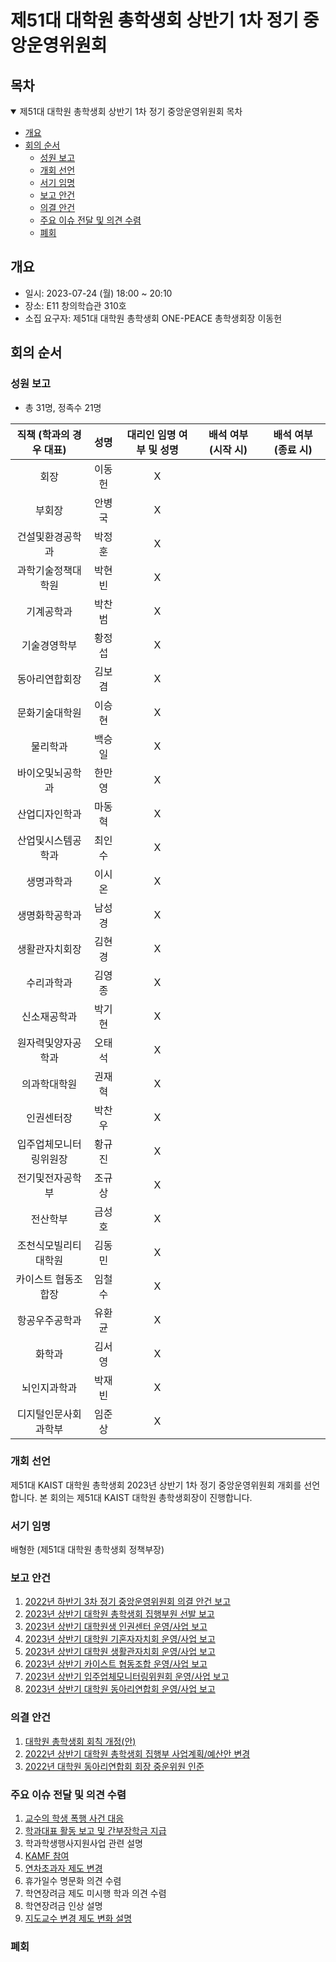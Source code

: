 제51대 대학원 총학생회 상반기 1차 정기 중앙운영위원회
===

## 목차
<details open>
<summary>제51대 대학원 총학생회 상반기 1차 정기 중앙운영위원회 목차</summary>
  
- [개요](#개요) 
- [회의 순서](#회의-순서) 
	- [성원 보고](#성원-보고) 
	- [개회 선언](#개회-선언) 
	- [서기 임명](#서기-임명) 
	- [보고 안건](#보고-안건) 
	- [의결 안건](#의결-안건) 
	- [주요 이슈 전달 및 의견 수렴](#주요-이슈-전달-및-의견-수렴) 
	- [폐회](#폐회) 
</details>

## 개요
- 일시: 2023-07-24 (월) 18:00 ~ 20:10
- 장소: E11 창의학습관 310호
- 소집 요구자: 제51대 대학원 총학생회 ONE-PEACE 총학생회장 이동헌

## 회의 순서
### 성원 보고
- 총 31명, 정족수 21명

| 직책 (학과의 경우 대표) | 성명 | 대리인 임명 여부 및 성명 | 배석 여부 (시작 시) | 배석 여부 (종료 시) |
|:---:|:---:|:---:|:---:|:---:|
| 회장 | 이동헌 | X |  |  |
| 부회장 | 안병국 | X |  |  |
| 건설및환경공학과 | 박정훈 | X |  |  |
| 과학기술정책대학원 | 박현빈 | X |  |  |
| 기계공학과 | 박찬범 | X |  |  |
| 기술경영학부 | 황정섭 | X |  |  |
| 동아리연합회장 | 김보겸 | X |  |  |
| 문화기술대학원 | 이승현 | X |  |  |
| 물리학과 | 백승일 | X |  |  |
| 바이오및뇌공학과 | 한만영 | X |  |  |
| 산업디자인학과 | 마동혁 | X |  |  |
| 산업및시스템공학과 | 최인수 | X |  |  |
| 생명과학과 | 이시온 | X |  |  |
| 생명화학공학과 | 남성경 | X |  |  |
| 생활관자치회장 | 김현경 | X |  |  |
| 수리과학과 | 김영종 | X |  |  |
| 신소재공학과 | 박기현 | X |  |  |
| 원자력및양자공학과 | 오태석 | X |  |  |
| 의과학대학원 | 권재혁 | X |  |  |
| 인권센터장 | 박찬우 | X |  |  |
| 입주업체모니터링위원장 | 황규진 | X |  |  |
| 전기및전자공학부 | 조규상 | X |  |  |
| 전산학부 | 금성호 | X |  |  |
| 조천식모빌리티대학원 | 김동민 | X |  |  |
| 카이스트 협동조합장 | 임철수 | X |  |  |
| 항공우주공학과 | 유환균 | X |  |  |
| 화학과 | 김서영 | X |  |  |
| 뇌인지과학과 | 박재빈 | X |  |  |
| 디지털인문사회과학부 | 임준상 | X |  |  |

### 개회 선언
제51대 KAIST 대학원 총학생회 2023년 상반기 1차 정기 중앙운영위원회 개회를 선언합니다. 본 회의는 제51대 KAIST 대학원 총학생회장이 진행합니다.

### 서기 임명
배형한 (제51대 대학원 총학생회 정책부장)

### 보고 안건
1. [2022년 하반기 3차 정기 중앙운영위원회 의결 안건 보고](보고안건/2022년-하반기-3차-정기-중앙운영위원회-의결-안건-보고.md) 
2. [2023년 상반기 대학원 총학생회 집행부원 선발 보고](보고안건/2023년-상반기-집행부원-선발-보고.md) 
3. [2023년 상반기 대학원생 인권센터 운영/사업 보고](보고안건/대학원생인권센터-2023년-상반기-운영사업보고.md) 
4. [2023년 상반기 대학원 기혼자자치회 운영/사업 보고](보고안건/대학원기혼자자치회-2023년-상반기-운영사업보고.md) 
5. [2023년 상반기 대학원 생활관자치회 운영/사업 보고](보고안건/대학원생활관자치회-2023년-상반기-운영사업보고.md) 
6. [2023년 상반기 카이스트 협동조합 운영/사업 보고](보고안건/2023년-상반기-카이스트-협동조합-운영사업-보고.md) 
7. [2023년 상반기 입주업체모니터링위원회 운영/사업 보고](보고안건/입주업체모니터링위원회-2023년-상반기-운영사업보고.md) 
8. [2023년 상반기 대학원 동아리연합회 운영/사업 보고](보고안건/대학원동아리연합회-2023년-상반기-운영사업보고.md)

### 의결 안건
1. [대학원 총학생회 회칙 개정(안)](의결안건/agenda1.md)
2. [2022년 상반기 대학원 총학생회 집행부 사업계획/예산안 변경](의결안건/agenda2.md)
3. [2022년 대학원 동아리연합회 회장 중운위원 인준](의결안건/agenda3.md)


### 주요 이슈 전달 및 의견 수렴
1. [교수의 학생 폭행 사건 대응](기타안건/agenda1.md)
2. [학과대표 활동 보고 및 간부장학금 지급](기타안건/agenda2.md)
3. 학과학생행사지원사업 관련 설명
4. [KAMF 참여](기타안건/agenda3.md)
5. [연차초과자 제도 변경](기타안건/agenda4.md)
6. 휴가일수 명문화 의견 수렴
7. 학연장려금 제도 미시행 학과 의견 수렴
8. 학연장려금 인상 설명
9. [지도교수 변경 제도 변화 설명](기타안건/agenda5.md)


### 폐회
